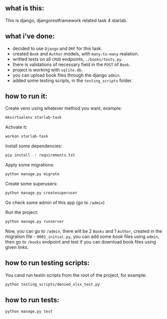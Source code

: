 ## what is this:

This is django, djangorestframework related task 4 starlab.

## what i've done:

- decided to use `Django` and `DRF` for this task.
- created `Book` and `Author` models, with `many-to-many` realation.
- writted tests on all `CRUD` endpoints, `./books/tests.py`.
- there is validations of necessary field in the `POST` of `Book`.
- project is working with `sqlite.db`.
- you can upload book files through the django `admin`.
- added some testing scripts, in the `testing_scripts` folder.

## how to run it:

Create venv using whatever method you want, example:
```bash
mkvirtualenv starlab-task
```

Activate it:
```bash
workon starlab-task
```

Install some dependencies:
```bash
pip install -r requirements.txt
```

Apply some migrations:
```bash
python manage.py migrate
```

Create some superusers:
```bash
python manage.py createsuperuser
```

Go check some admin of this app (go to `/admin`)

Run the project:
```bash
python manage.py runserver
```

Now, you can go to `/admin`, there will be 2 `Books` and 1 `Author`, created
in the migration file - `0001_initial.py`, you can add some book files using `admin`, then go
to `/books` endpoint and test if you can download book files using given links.


## how to run testing scripts:

You cand run testin scripts from the root of the project, for example:

```sh
python testing_scripts/denied_xlsx_test.py
```

## how to run tests:

```
python manage.py test
```